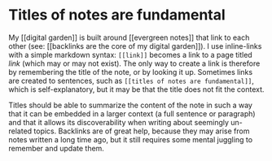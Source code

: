 # Titles of notes are fundamental
My [[digital garden]] is built around [[evergreen notes]] that link to each other (see: [[backlinks are the core of my digital garden]]). I use inline-links with a simple markdown syntax: ``[[link]]`` becomes a link to a page titled *link* (which may or may not exist). The only way to create a link is therefore by remembering the title of the note, or by looking it up. Sometimes links are created to sentences, such as ``[[titles of notes are fundamental]]``, which is self-explanatory, but it may be that the title does not fit the context. 

Titles should be able to summarize the content of the note in such a way that it can be embedded in a larger context (a full sentence or paragraph) and that it allows its discoverability when writing about seemingly un-related topics. Backlinks are of great help, because they may arise from notes written a long time ago, but it still requires some mental juggling to remember and update them. 